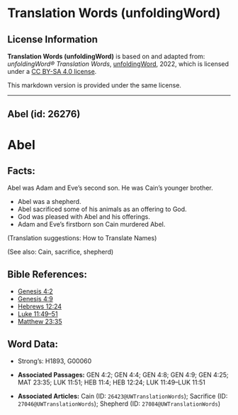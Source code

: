 # Translation Words (unfoldingWord)

## License Information

**Translation Words (unfoldingWord)** is based on and adapted from: _unfoldingWord® Translation Words_, [unfoldingWord](https://unfoldingword.org/utw), 2022, which is licensed under a [CC BY-SA 4.0 license](https://creativecommons.org/licenses/by-sa/4.0/legalcode.en).

This markdown version is provided under the same license.



--------------------------------

## Abel (id: 26276)

Abel
====

Facts:
------

Abel was Adam and Eve’s second son. He was Cain’s younger brother.

* Abel was a shepherd.
* Abel sacrificed some of his animals as an offering to God.
* God was pleased with Abel and his offerings.
* Adam and Eve’s firstborn son Cain murdered Abel.

(Translation suggestions: How to Translate Names)

(See also: Cain, sacrifice, shepherd)

Bible References:
-----------------

* [Genesis 4:2](https://ref.ly/Gen4:2)
* [Genesis 4:9](https://ref.ly/Gen4:9)
* [Hebrews 12:24](https://ref.ly/Heb12:24)
* [Luke 11:49–51](https://ref.ly/Luke11:49-Luke11:51)
* [Matthew 23:35](https://ref.ly/Matt23:35)

Word Data:
----------

* Strong’s: H1893, G00060

* **Associated Passages:** GEN 4:2; GEN 4:4; GEN 4:8; GEN 4:9; GEN 4:25; MAT 23:35; LUK 11:51; HEB 11:4; HEB 12:24; LUK 11:49–LUK 11:51
* **Associated Articles:** Cain (ID: `26423@UWTranslationWords`); Sacrifice (ID: `27046@UWTranslationWords`); Shepherd (ID: `27084@UWTranslationWords`)

